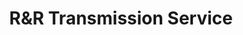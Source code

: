 ---
title: "R&R Transmission Service"
url: /pottstown/rundr-transmission-service/
shop: Autowerkstatt
---